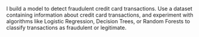 I build a model to detect fraudulent credit card transactions. Use a dataset containing information about credit card transactions, and experiment with algorithms like Logistic Regression, Decision Trees, or Random Forests to classify transactions as fraudulent or legitimate.
